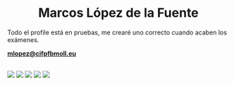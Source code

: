 <h1 align="center">Marcos López de la Fuente</h1>

Todo el profile está en pruebas, me crearé uno correcto cuando acaben los exámenes.

**mlopez@cifpfbmoll.eu**

</br>

<img src="https://komarev.com/ghpvc/?username=Marcos-Lopez-de-la-Fuente"/>

<img src="https://github-readme-stats.vercel.app/api?username=Marcos-Lopez-de-la-Fuente&count_private=true&show_icons=true&theme=algolia">

<img src="https://github-readme-stats.vercel.app/api/top-langs/?username=Marcos-Lopez-de-la-Fuente&theme=algolia&layout=compact&langs_count=100">

<img src="https://github-readme-stats.vercel.app/api/wakatime?username=MarcosLopez&theme=algolia&layout=compact">

<img src="https://github-profile-trophy.vercel.app/?username=Marcos-Lopez-de-la-Fuente&theme=algolia">
